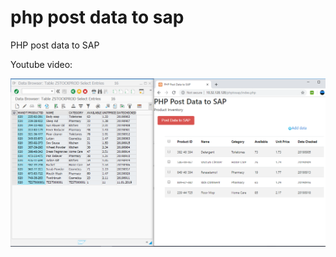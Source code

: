 # php post data to sap
 PHP post data to SAP
 
Youtube video:


 
![alt text](https://github.com/jenizar/php-post-data-to-sap/blob/master/Screenshot.PNG)
